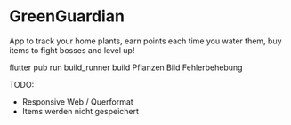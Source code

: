 # GreenGuardian
App to track your home plants, earn points each time you water them, buy items to fight bosses and level up!

flutter pub run build_runner build
Pflanzen Bild
Fehlerbehebung

 TODO:
 - Responsive Web / Querformat
 - Items werden nicht gespeichert